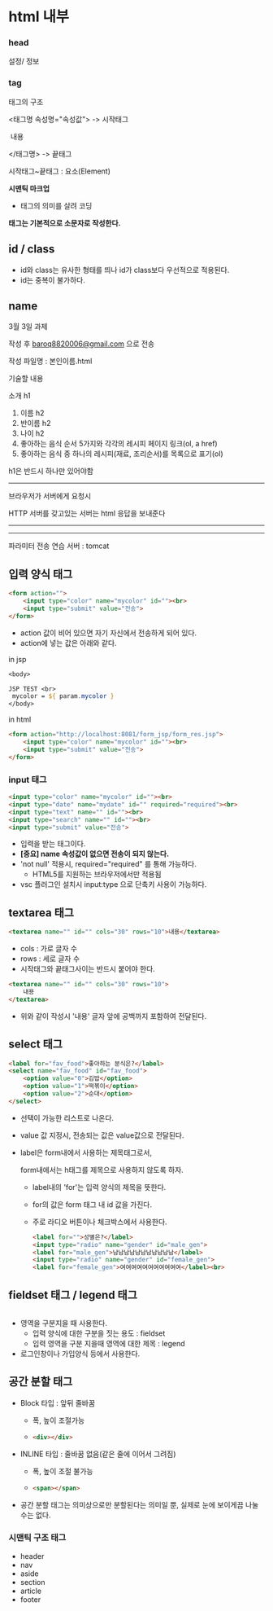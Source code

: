 # html 내부

### head

<head>  
    설정/ 정보
</head>



### tag

태그의 구조

<태그명 속성명="속성값"> -> 시작태그

​	내용

</태그명> -> 끝태그



시작태그~끝태그 : 요소(Element)



**시맨틱 마크업**

- 태그의 의미를 살려 코딩



**태그는 기본적으로 소문자로 작성한다.**



## id / class

- id와 class는 유사한 형태를 띄나 id가 class보다 우선적으로 적용된다.
- id는 중복이 불가하다.



## name







3월 3일 과제

작성 후 baroq8820006@gmail.com 으로 전송

작성 파일명 : 본인이름.html

기술할 내용



소개 h1

1. 이름 h2
2. 반이름 h2
3. 나이 h2
4. 좋아하는 음식 순서 5가지와 각각의 레시피 페이지 링크(ol, a href) 
5. 좋아하는 음식 중 하나의 레시피(재료, 조리순서)를 목록으로 표기(ol)

h1은 반드시 하나만 있어야함





-------



브라우저가 서버에게 요청시

HTTP 서버를 갖고있는 서버는 html 응답을 보내준다



---------------



------------------------

파라미터 전송 연습 서버 : tomcat



## 입력 양식 태그

```html
<form action="">
    <input type="color" name="mycolor" id=""><br>
	<input type="submit" value="전송">
</form>
```

- action 값이 비어 있으면 자기 자신에서 전송하게 되어 있다.
- action에 넣는 값은 아래와 같다.



in jsp

```jsp
<body>

JSP TEST <br>
 mycolor = ${ param.mycolor }
</body>
```



in html

```html
<form action="http://localhost:8081/form_jsp/form_res.jsp">
    <input type="color" name="mycolor" id=""><br>
	<input type="submit" value="전송">
</form>
```





### input 태그

```html
<input type="color" name="mycolor" id=""><br>
<input type="date" name="mydate" id="" required="required"><br>
<input type="text" name="" id=""><br>
<input type="search" name="" id=""><br>
<input type="submit" value="전송">
```

- 입력을 받는 태그이다.
- **[중요] name 속성값이 없으면 전송이 되지 않는다.**
- 'not null' 적용시, required="required" 를 통해 가능하다.
  - HTML5를 지원하는 브라우저에서만 적용됨
- vsc 플러그인 설치시 input:type 으로 단축키 사용이 가능하다.



## textarea 태그

```html
<textarea name="" id="" cols="30" rows="10">내용</textarea>
```

- cols : 가로 글자 수
- rows : 세로 글자 수
- 시작태그와 끝태그사이는 반드시 붙어야 한다.



```html
<textarea name="" id="" cols="30" rows="10">
	내용
</textarea>
```

- 위와 같이 작성시 '내용' 글자 앞에 공백까지 포함하여 전달된다.



## select 태그

```html
<label for="fav_food">좋아하는 분식은?</label>
<select name="fav_food" id="fav_food">
	<option value="0">김밥</option>
	<option value="1">떡볶이</option>
	<option value="2">순대</option>
</select>
```

- 선택이 가능한 리스트로 나온다.

- value 값 지정시, 전송되는 값은 value값으로 전달된다.

- label은 form내에서 사용하는 제목태그로서, 

  form내에서는 h태그를 제목으로 사용하지 않도록 하자.

  - label내의 'for'는 입력 양식의 제목을 뜻한다.

  - for의 값은 form 태그 내 id 값을 가진다.

  - 주로 라디오 버튼이나 체크박스에서 사용한다.

    ```html
    <label for="">성별은?</label>
    <input type="radio" name="gender" id="male_gen">
    <label for="male_gen">남남남남남남남남남남남</label>
    <input type="radio" name="gender" id="female_gen">
    <label for="female_gen">여여여여여여여여여여여</label><br>
    ```

    



## fieldset 태그 / legend 태그

```html

```

- 영역을 구분지을 때 사용한다.
  - 입력 양식에 대한 구분을 짓는 용도 : fieldset
  - 입력 영역을 구분 지을때 영역에 대한 제목 : legend
- 로그인창이나 가입양식 등에서 사용한다.



## 공간 분할 태그

- Block 타입 : 앞뒤 줄바꿈

  - 폭, 높이 조절가능

  - ```html
    <div></div>
    ```

- INLINE 타입 : 줄바꿈 없음(같은 줄에 이어서 그려짐)

  - 폭, 높이 조절 불가능

  - ```html
    <span></span>
    ```

- 공간 분할 태그는 의미상으로만 분할된다는 의미일 뿐, 실제로 눈에 보이게끔 나눌 수는 없다.



### 시맨틱 구조 태그

- header
- nav
- aside
- section
- article
- footer